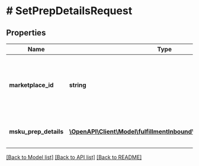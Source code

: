 # # SetPrepDetailsRequest

## Properties

Name | Type | Description | Notes
------------ | ------------- | ------------- | -------------
**marketplace_id** | **string** | The marketplace ID. For a list of possible values, refer to [Marketplace IDs](https://developer-docs.amazon.com/sp-api/docs/marketplace-ids). |
**msku_prep_details** | [**\OpenAPI\Client\Model\fulfillmentInbound\MskuPrepDetailInput[]**](MskuPrepDetailInput.md) | A list of MSKUs and related prep details. |

[[Back to Model list]](../../README.md#models) [[Back to API list]](../../README.md#endpoints) [[Back to README]](../../README.md)
